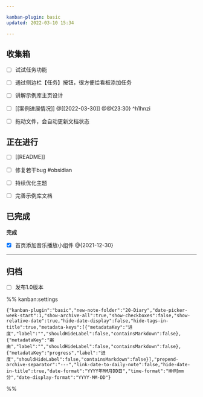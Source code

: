 ```yaml
---

kanban-plugin: basic
updated: 2022-03-10 15:34

---
```


## 收集箱
- [ ] 试试任务功能

- [ ] 通过侧边栏【任务】按钮，很方便给看板添加任务
- [ ] 讲解示例库主页设计
- [ ] [[案例进展情况]] @[[2022-03-30]]  @@{23:30} ^h1hnzi
- [ ] 拖动文件，会自动更新文档状态


## 正在进行

- [ ] [[README]]
- [ ] 修复若干bug  #obsidian
- [ ] 持续优化主题
- [ ] 完善示例库文档


## 已完成

**完成**
- [x] 首页添加音乐播放小组件 @{2021-12-30}


***

## 归档

- [ ] 发布1.0版本

%% kanban:settings
```
{"kanban-plugin":"basic","new-note-folder":"20-Diary","date-picker-week-start":1,"show-archive-all":true,"show-checkboxes":false,"show-relative-date":true,"hide-date-display":false,"hide-tags-in-title":true,"metadata-keys":[{"metadataKey":"进度","label":"","shouldHideLabel":false,"containsMarkdown":false},{"metadataKey":"案由","label":"","shouldHideLabel":false,"containsMarkdown":false},{"metadataKey":"progress","label":"进度","shouldHideLabel":false,"containsMarkdown":false}],"prepend-archive-separator":"---","link-date-to-daily-note":false,"hide-date-in-title":true,"date-format":"YYYY年MM月DD日","time-format":"HH时mm分","date-display-format":"YYYY-MM-DD"}
```
%%